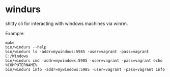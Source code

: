 windurs
=======

shitty cli for interacting with windows machines via winrm.

Example:

    make
    bin/windurs --help
    bin/windurs ls -addr=mywindows:5985 -user=vagrant -pass=vagrant C:/Windows
    bin/windurs cmd -addr=mywindows:5985 -user=vagrant -pass=vagrant echo %COMPUTERNAME%
    bin/windurs info -addr=mywindows:5985 -user=vagrant -pass=vagrant info
